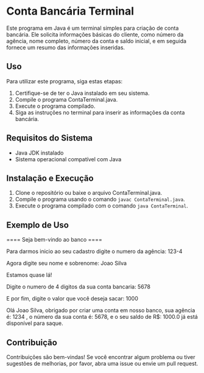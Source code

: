 # Conta Bancária Terminal

Este programa em Java é um terminal simples para criação de conta bancária. Ele solicita informações básicas do cliente, como número da agência, nome completo, número da conta e saldo inicial, e em seguida fornece um resumo das informações inseridas.

## Uso

Para utilizar este programa, siga estas etapas:

1. Certifique-se de ter o Java instalado em seu sistema.
2. Compile o programa ContaTerminal.java.
3. Execute o programa compilado.
4. Siga as instruções no terminal para inserir as informações da conta bancária.

## Requisitos do Sistema

- Java JDK instalado
- Sistema operacional compatível com Java

## Instalação e Execução

1. Clone o repositório ou baixe o arquivo ContaTerminal.java.
2. Compile o programa usando o comando `javac ContaTerminal.java`.
3. Execute o programa compilado com o comando `java ContaTerminal`.

## Exemplo de Uso
==== Seja bem-vindo ao banco ====

Para darmos inicio ao seu cadastro digite o numero da agência:
123-4

Agora digite seu nome e sobrenome:
Joao Silva

Estamos quase lá!

Digite o numero de 4 digitos da sua conta bancaria:
5678

E por fim, digite o valor que você deseja sacar:
1000

Olá Joao Silva, obrigado por criar uma conta em nosso banco, sua agência é: 1234 , o número da sua conta é: 5678, e o seu saldo de R$: 1000.0 já está disponível para saque.

## Contribuição
Contribuições são bem-vindas! Se você encontrar algum problema ou tiver sugestões de melhorias, por favor, abra uma issue ou envie um pull request.

